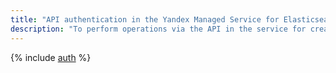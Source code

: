 ```yaml
---
title: "API authentication in the Yandex Managed Service for Elasticsearch"
description: "To perform operations via the API in the service for creating and managing Elasticsearch clusters - Yandex Managed Service for Elasticsearch, you need to get an IAM token for a service, federated or Yandex account."
---
```


{% include [auth](../../_includes/authentication.md) %}